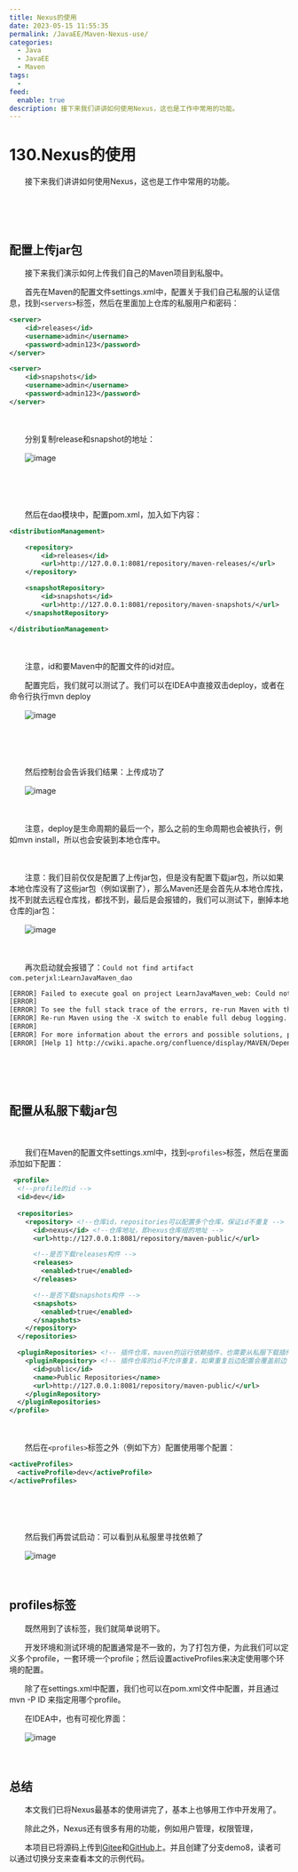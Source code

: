 ```yaml
---
title: Nexus的使用
date: 2023-05-15 11:55:35
permalink: /JavaEE/Maven-Nexus-use/
categories:
  - Java
  - JavaEE
  - Maven
tags:
  - 
feed:
  enable: true
description: 接下来我们讲讲如何使用Nexus，这也是工作中常用的功能。
---
```

# 130.Nexus的使用

　　接下来我们讲讲如何使用Nexus，这也是工作中常用的功能。
<!-- more -->
　　‍

　　‍

## 配置上传jar包

　　接下来我们演示如何上传我们自己的Maven项目到私服中。

　　首先在Maven的配置文件settings.xml中，配置关于我们自己私服的认证信息，找到`<servers>`​标签，然后在里面加上仓库的私服用户和密码：

```xml
<server>
    <id>releases</id>
    <username>admin</username>
    <password>admin123</password>
</server>

<server>
    <id>snapshots</id>
    <username>admin</username>
    <password>admin123</password>
</server>
```

　　‍

　　分别复制release和snapshot的地址：

　　​​![image](https://image.peterjxl.com/blog/image-20230513113258-b97qhsf.png)​​

　　‍

　　‍

　　然后在dao模块中，配置pom.xml，加入如下内容：

```xml
<distributionManagement>

    <repository>
        <id>releases</id>
        <url>http://127.0.0.1:8081/repository/maven-releases/</url>
    </repository>

    <snapshotRepository>
        <id>snapshots</id>
        <url>http://127.0.0.1:8081/repository/maven-snapshots/</url>
    </snapshotRepository>

</distributionManagement>
```

　　‍

　　注意，id和要Maven中的配置文件的id对应。

　　配置完后，我们就可以测试了。我们可以在IDEA中直接双击deploy，或者在命令行执行mvn deploy

　　​![image](https://image.peterjxl.com/blog/image-20230513113352-e0pgmxu.png)​

　　‍

　　‍

　　然后控制台会告诉我们结果：上传成功了

　　​![image](https://image.peterjxl.com/blog/image-20230513113426-lus0fkb.png)​

　　‍

　　注意，deploy是生命周期的最后一个，那么之前的生命周期也会被执行，例如mvn install，所以也会安装到本地仓库中。

　　‍

　　注意：我们目前仅仅是配置了上传jar包，但是没有配置下载jar包，所以如果本地仓库没有了这些jar包（例如误删了），那么Maven还是会首先从本地仓库找，找不到就去远程仓库找，都找不到，最后是会报错的，我们可以测试下，删掉本地仓库的jar包：

　　​​![image](https://image.peterjxl.com/blog/image-20230513152451-iccspw5.png)​​

　　‍

　　再次启动就会报错了：`Could not find artifact com.peterjxl:LearnJavaMaven_dao`​

```xml
[ERROR] Failed to execute goal on project LearnJavaMaven_web: Could not resolve dependencies for project com.peterjxl:LearnJavaMaven_web:war:1.0-SNAPSHOT: Could not find artifact com.peterjxl:LearnJavaMaven_dao:jar:1.0-SNAPSHOT -> [Help 1]
[ERROR] 
[ERROR] To see the full stack trace of the errors, re-run Maven with the -e switch.
[ERROR] Re-run Maven using the -X switch to enable full debug logging.
[ERROR] 
[ERROR] For more information about the errors and possible solutions, please read the following articles:
[ERROR] [Help 1] http://cwiki.apache.org/confluence/display/MAVEN/DependencyResolutionException
```

　　‍

　　‍

## 配置从私服下载jar包

　　‍

　　我们在Maven的配置文件settings.xml中，找到`<profiles>`​标签，然后在里面添加如下配置：

```xml
 <profile> 
  <!--profile的id -->
  <id>dev</id>
  
  <repositories>
    <repository> <!--仓库id，repositories可以配置多个仓库，保证id不重复 -->
      <id>nexus</id> <!--仓库地址，即nexus仓库组的地址 -->
      <url>http://127.0.0.1:8081/repository/maven-public/</url> 

      <!--是否下载releases构件 -->
      <releases>
        <enabled>true</enabled>
      </releases> 

      <!--是否下载snapshots构件 -->
      <snapshots>
        <enabled>true</enabled>
      </snapshots>
    </repository>
  </repositories>

  <pluginRepositories> <!-- 插件仓库，maven的运行依赖插件，也需要从私服下载插件 -->
    <pluginRepository> <!-- 插件仓库的id不允许重复，如果重复后边配置会覆盖前边 -->
      <id>public</id>
      <name>Public Repositories</name>
      <url>http://127.0.0.1:8081/repository/maven-public/</url>
    </pluginRepository>
  </pluginRepositories>
</profile>
```

　　‍

　　然后在`<profiles>`​标签之外（例如下方）配置使用哪个配置：

```xml
<activeProfiles>
  <activeProfile>dev</activeProfile>
</activeProfiles>
```

　　‍

　　‍

　　然后我们再尝试启动：可以看到从私服里寻找依赖了

　　​![image](https://image.peterjxl.com/blog/image-20230513164834-to90n4a.png)​

　　​​

## profiles标签

　　既然用到了该标签，我们就简单说明下。

　　开发环境和测试环境的配置通常是不一致的，为了打包方便，为此我们可以定义多个profile，一套环境一个profile；然后设置activeProfiles来决定使用哪个环境的配置。

　　除了在settings.xml中配置，我们也可以在pom.xml文件中配置，并且通过mvn -P ID  来指定用哪个profile。

　　在IDEA中，也有可视化界面：

　　​![image](https://image.peterjxl.com/blog/image-20230513223558-n0f87z5.png)​

　　‍

## 总结

　　本文我们已将Nexus最基本的使用讲完了，基本上也够用工作中开发用了。

　　除此之外，Nexus还有很多有用的功能，例如用户管理，权限管理，

　　本项目已将源码上传到[Gitee](https://gitee.com/peterjxl/LearnJavaMaven)和[GitHub](https://github.com/Peter-JXL/LearnJavaMaven)上。并且创建了分支demo8，读者可以通过切换分支来查看本文的示例代码。

　　‍

　　‍
